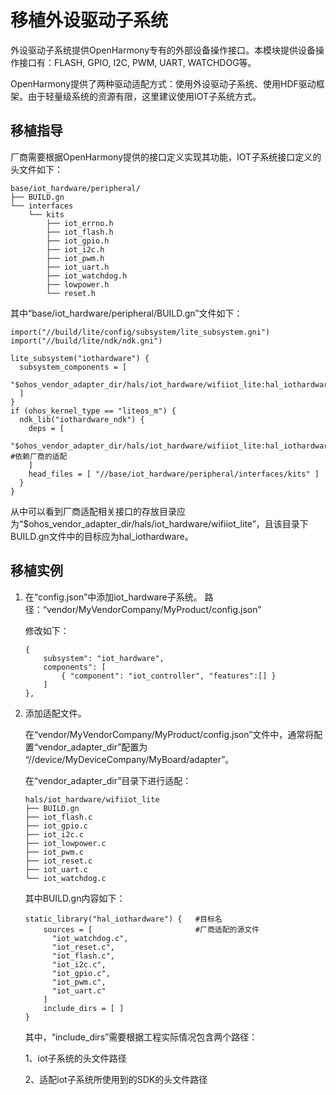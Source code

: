 # 移植外设驱动子系统


外设驱动子系统提供OpenHarmony专有的外部设备操作接口。本模块提供设备操作接口有：FLASH, GPIO, I2C, PWM, UART, WATCHDOG等。


OpenHarmony提供了两种驱动适配方式：使用外设驱动子系统、使用HDF驱动框架。由于轻量级系统的资源有限，这里建议使用IOT子系统方式。


## 移植指导

厂商需要根据OpenHarmony提供的接口定义实现其功能，IOT子系统接口定义的头文件如下：

  
```
base/iot_hardware/peripheral/
├── BUILD.gn
└── interfaces
    └── kits
        ├── iot_errno.h
        ├── iot_flash.h
        ├── iot_gpio.h
        ├── iot_i2c.h
        ├── iot_pwm.h
        ├── iot_uart.h
        ├── iot_watchdog.h
        ├── lowpower.h
        └── reset.h
```

其中“base/iot_hardware/peripheral/BUILD.gn”文件如下：

  
```
import("//build/lite/config/subsystem/lite_subsystem.gni")
import("//build/lite/ndk/ndk.gni")
       
lite_subsystem("iothardware") {
  subsystem_components = [
    "$ohos_vendor_adapter_dir/hals/iot_hardware/wifiiot_lite:hal_iothardware",
  ]
}
if (ohos_kernel_type == "liteos_m") {
  ndk_lib("iothardware_ndk") {
    deps = [
      "$ohos_vendor_adapter_dir/hals/iot_hardware/wifiiot_lite:hal_iothardware", #依赖厂商的适配
    ]
    head_files = [ "//base/iot_hardware/peripheral/interfaces/kits" ]
  }
}
```

从中可以看到厂商适配相关接口的存放目录应为“$ohos_vendor_adapter_dir/hals/iot_hardware/wifiiot_lite”，且该目录下BUILD.gn文件中的目标应为hal_iothardware。


## 移植实例

1. 在“config.json”中添加iot_hardware子系统。
   路径：“vendor/MyVendorCompany/MyProduct/config.json”

   修改如下：

     
   ```
   { 
       subsystem": "iot_hardware", 
       components": [ 
           { "component": "iot_controller", "features":[] }
       ] 
   },
   ```

2. 添加适配文件。

   在“vendor/MyVendorCompany/MyProduct/config.json”文件中，通常将配置“vendor_adapter_dir”配置为 “//device/MyDeviceCompany/MyBoard/adapter”。

   在“vendor_adapter_dir”目录下进行适配：

     
   ```
   hals/iot_hardware/wifiiot_lite
   ├── BUILD.gn
   ├── iot_flash.c
   ├── iot_gpio.c
   ├── iot_i2c.c
   ├── iot_lowpower.c
   ├── iot_pwm.c
   ├── iot_reset.c
   ├── iot_uart.c
   └── iot_watchdog.c
   ```

   其中BUILD.gn内容如下：

     
   ```
   static_library("hal_iothardware") {   #目标名
       sources = [                       #厂商适配的源文件
         "iot_watchdog.c",
         "iot_reset.c",
         "iot_flash.c",
         "iot_i2c.c",
         "iot_gpio.c",
         "iot_pwm.c",
         "iot_uart.c"
       ]
       include_dirs = [ ]
   }
   ```

   其中，“include_dirs”需要根据工程实际情况包含两个路径：

   1、iot子系统的头文件路径

   2、适配iot子系统所使用到的SDK的头文件路径
